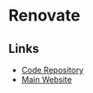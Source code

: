 # Renovate

<!--
https://github.com/2color/ama-prisma/blob/main/renovate.json
-->

## Links

- [Code Repository](https://github.com/renovatebot/renovate)
- [Main Website](https://renovatebot.com)

<!-- ##

```sh
cat << EOF > ./renovate.json
{
  "$schema": "https://docs.renovatebot.com/renovate-schema.json",
  "extends": ["config:base"],
  "masterIssue": true,
  "reviewers": ["@brunowego"]
}
EOF
``` -->

